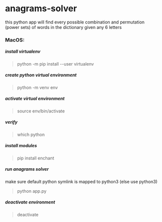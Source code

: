 # anagrams-solver
this python app will find every possible combination and permutation (power sets) of words in the dictionary given any 6 letters

### MacOS:
##### install virtualenv
>python -m pip install --user virtualenv

##### create python virtual environment
>python -m venv env

##### activate virtual environment
>source env/bin/activate

##### verify
>which python

##### install modules
>pip install enchant

##### run anagrams solver
make sure default python symlink is mapped to python3 (else use python3)
>python app.py

##### deactivate environment
>deactivate


